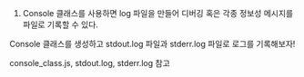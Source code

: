 1. Console 클래스를 사용하면 log 파일을 만들어 디버깅 혹은 각종 정보성 메시지를 파일로 기록할 수 있다.

Console 클래스를 생성하고 stdout.log 파일과 stderr.log 파일로 로그를 기록해보자!

console_class.js, stdout.log, stderr.log 참고